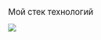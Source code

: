 <big>Мой стек технологий</big>

<a href="https://t.me/Palad1nchik" rel="nofollow">
<img src="https://img.shields.io/badge/C++-black?style=for-the-badge&logo=cplusplus&logoColor=yellow">
